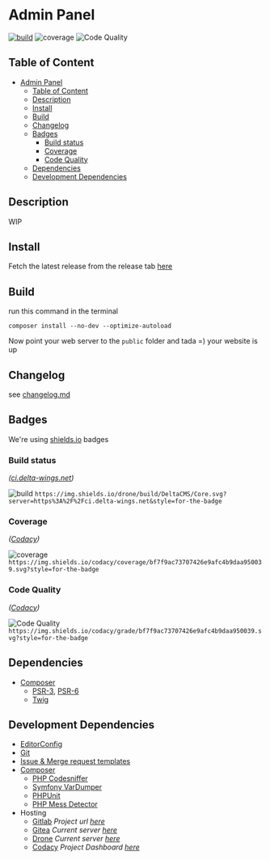 # Admin Panel

[![build](https://img.shields.io/drone/build/DeltaCMS/Core.svg?server=https%3A%2F%2Fci.delta-wings.net&style=for-the-badge)](https://ci.delta-wings.net/DeltaCMS/Core/)
![coverage](https://img.shields.io/codacy/coverage/bf7f9ac73707426e9afc4b9daa950039.svg?style=for-the-badge)
![Code Quality](https://img.shields.io/codacy/grade/bf7f9ac73707426e9afc4b9daa950039.svg?style=for-the-badge)

## Table of Content

- [Admin Panel](#admin-panel)
  - [Table of Content](#table-of-content)
  - [Description](#description)
  - [Install](#install)
  - [Build](#build)
  - [Changelog](#changelog)
  - [Badges](#badges)
    - [Build status](#build-status)
    - [Coverage](#coverage)
    - [Code Quality](#code-quality)
  - [Dependencies](#dependencies)
  - [Development Dependencies](#development-dependencies)

## Description

WIP

## Install

Fetch the latest release from the release tab [here](https://git.delta-wings.net/DeltaCMS/Core/releases)

## Build

run this command in the terminal

```console
composer install --no-dev --optimize-autoload
```

Now point your web server to the `public` folder and tada =) your website is up

## Changelog

see [changelog.md](./changelog.md)

## Badges

We're using [shields.io](https://shields.io/) badges

### Build status

_([ci.delta-wings.net](https://ci.delta-wings.net))_

![build](https://img.shields.io/drone/build/DeltaCMS/Core.svg?server=https%3A%2F%2Fci.delta-wings.net&style=for-the-badge)
`https://img.shields.io/drone/build/DeltaCMS/Core.svg?server=https%3A%2F%2Fci.delta-wings.net&style=for-the-badge`

### Coverage

_([Codacy](https://app.codacy.com/project/Aviorleking/AdminPanel/dashboard))_

![coverage](https://img.shields.io/codacy/coverage/bf7f9ac73707426e9afc4b9daa950039.svg?style=for-the-badge)
`https://img.shields.io/codacy/coverage/bf7f9ac73707426e9afc4b9daa950039.svg?style=for-the-badge`

### Code Quality

_([Codacy](https://app.codacy.com/project/Aviorleking/AdminPanel/dashboard))_

![Code Quality](https://img.shields.io/codacy/grade/bf7f9ac73707426e9afc4b9daa950039.svg?style=for-the-badge)
`https://img.shields.io/codacy/grade/bf7f9ac73707426e9afc4b9daa950039.svg?style=for-the-badge`

## Dependencies

- [Composer](https://getcomposer.org/)
  - [PSR-3](https://www.php-fig.org/psr/psr-3), [PSR-6](https://www.php-fig.org/psr/psr-6)
  - [Twig](https://twig.symfony.com/)

## Development Dependencies

- [EditorConfig](https://editorconfig.org/)
- [Git](https://git-scm.com/)
- [Issue & Merge request templates](https://www.talater.com/open-source-templates/#/)
- [Composer](https://getcomposer.org/)
  - [PHP Codesniffer](https://github.com/squizlabs/PHP_CodeSniffer)
  - [Symfony VarDumper](https://symfony.com/doc/current/components/var_dumper.html)
  - [PHPUnit](https://phpunit.de/)
  - [PHP Mess Detector](https://phpmd.org/)
- Hosting
  - [Gitlab](https://gitlab.com/) _Project url [here](https://gitlab.com/delta-wings/adminpanel)_
  - [Gitea](https://gitea.io/) _Current server [here](https://git.delta-wings.net/Avior/AdminPanel)_
  - [Drone](https://drone.io/) _Current server [here](https://ci.delta-wings.net/)_
  - [Codacy](https://codacy.com/) _Project Dashboard [here](https://app.codacy.com/project/Aviorleking/AdminPanel/dashboard)_
